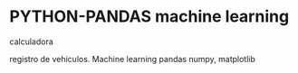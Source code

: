 # PYTHON-PANDAS machine learning 
calculadora


registro de vehiculos. Machine learning
pandas numpy, matplotlib
